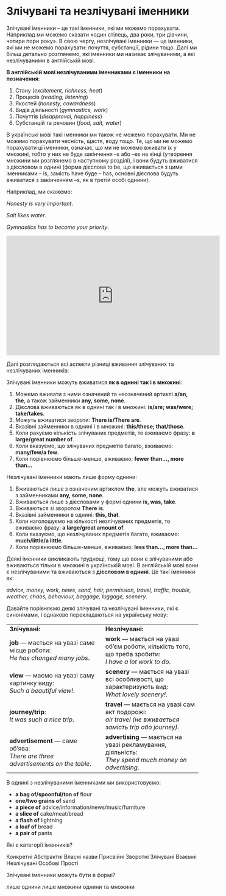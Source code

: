 # Злiчуванi та незлiчуванi iменники

<p><span class="p1">Злічувані іменники</span> – це такі іменники, які ми можемо порахувати. Наприклад ми можемо сказати «один стілець, два роки, три дівчини, чотири пори року». В свою чергу, незлічувані іменники — це іменники, які ми не можемо порахувати: почуття, субстанції, рідини тощо.  Далі ми більш детально розглянемо, які іменники ми називає злічуваними, а які незлічуваними в англійській мові.</p>

<p><b>В англійській мові незлічуваними іменниками є іменники на позначення</b>:</p>

<ol>
<li>Стану (<i>excitement, richness, heat</i>)</li>
<li>Процесів (<i>reading, listening</i>)</li>
<li>Якостей (<i>honesty, cowardness</i>)</li>
<li>Видів діяльності (<i>gymnastics, work</i>)</li>
<li>Почуттів (<i>disapproval, happiness</i>)</li>
<li>Субстанцій та речовин (<i>food, salt, water</i>)</li>
</ol>

<div class="space"></div>

<p>В українські мові такі іменники ми також не можемо порахувати. Ми не можемо порахувати чесність, щастя, воду тощо. Те, що ми не можемо порахувати ці іменники, означає, що ми не можемо вживати їх у множині, тобто у них не буде закінчення –s або –es на кінці (утворення множини ми розглянемо в наступному розділі), і вони будуть вживатися з дієсловом в однині (форма дієслова to be, що вживається з цими іменниками – is, замість have буде – has, основні дієслова будуть вживатися з закінченням –s, як в третій особі однини).</p>

<p>Наприклад, ми скажемо:</p>
<p><i>Honesty is very important</i>.</p>
<p><i>Salt likes water</i>.</p>
<p><i>Gymnastics has to become your priority</i>.</p>

<div class="fluidMedia">
<iframe align="center" width="560" height="315" src="https://www.youtube.com/embed/aA8gBCR9Cjo" frameborder="0" allowfullscreen></iframe>
</div>
<div class="popup">
</div>

<p>Далі розглядаються всі аспекти різниці вживання злічуваних та незлічуваних іменників:</p>

<p>Злічувані іменники можуть вживатися <b>як в однині так і в множині</b>:</p>
<ol>
<li>Можемо вживати з ними означений та неозначений артиклі <b>a/an, the</b>, а також займенники <b>any, some, none</b>.</li>
<li>Дієслова вживаються як в однині так і в множині: <b>is/are; was/were; take/takes</b>.</li>
<li>Можуть вживатися звороти: <b>There is/There are</b>.</li>
<li>Вказівні займенники в однині і в множині: <b>this/these; that/those</b>.</li>
<li>Коли рахуємо кількість злічуваних предметів, то вживаємо фразу: <b>a large/great number of</b>.</li>
<li>Коли вказуємо, що злічуваних предметів багато, вживаємо: <b>many/few/a few</b>.</li>
<li>Коли порівнюємо більше-менше, вживаємо: <b>fewer than..., more than...</b></li>
</ol>


<p>Незлічувані іменники мають <span class="p1">лише форму однини</span>:</p>

<ol>
<li>Вживаються лише з означеним артиклем <b>the</b>, але можуть вживатися з займенниками <b>any, some, none</b>.</li>
<li>Вживаються лише з дієсловами у формі однини <b>is, was, take</b>.</li>
<li>Вживаються зі зворотом <b>There is</b>.</li>
<li>Вказівні займенники в однині: <b>this, that</b>.</li>
<li>Коли наголошуємо на кількості незлічуваних предметів, то вживаємо фразу: <b>a large/great amount of</b>.</li>
<li>Коли вказуємо, що незлічуваних предметів багато, вживаємо: <b>much/little/a little</b>.</li>
<li>Коли порівнюємо більше-менше, вживаємо: <b>less than..., more than...</b></li>
</ol>

<p>Деякі іменники викликають труднощі, тому що вони є злічуваними або вживаються тільки в множині в українській мові. В англійській мові вони є незлічуваними та вживаються з <b>дієсловом в однині</b>. Це такі іменники як:</p>

<p><i>advice, money, work, news, sand, hair, permission, travel, traffic, trouble, weather, chaos, behaviour, baggage, luggage, scenery</i>.</p>

<p>Давайте порівняємо деякі злічувані та незлічувані іменники, які є синонімами, і однаково перекладаються на українську мову:</p>

<table>
<tr>
<td width="50%"><b>Злічувані:</b></td>
<td width="50%"><b>Незлічувані:</b></td>
</tr>
<tr>
<td width="50%"><b>job</b> — мається на увазі саме місце роботи:<br> <i>He has changed many jobs</i>.</td>
<td width="50%"><b>work</b> — мається на увазі об’єм роботи, кількість того, що треба зробити:<br> <i>I have a lot work to do</i>.</td>
</tr>
<tr>
<td width="50%"><b>view</b> — маємо на увазі саму картинку виду:<br> <i>Such a beautiful  view!</i>.</td>
<td width="50%"><b>scenery</b> — мається на увазі всі особливості, що характеризують вид:<br> <i>What lovely scenery!</i>.</td>
</tr>
<tr>
<td width="50%"><b>journey/trip</b>:<br> <i>It was such a nice trip</i>.</td>
<td width="50%"><b>travel</b> — мається на увазі сам акт подорожі:<br> <i>air travel (не вживається замість trip або journey)</i>.</td>
</tr>
<tr>
<td width="50%"><b>advertisement</b> — саме об’ява:<br> <i>There are three advertisements on the table</i>.</td>
<td width="50%"><b>advertising</b> — мається на увазі рекламування, діяльність:<br> <i>They spend much money on advertising</i>.</td>
</tr>
</table>

<p>В однині з незлічуваними іменниками ми використовуємо:</p>
<ul>
<li><b>a bag of/spoonful/ton of</b> flour</li>
<li><b>one/two grains of</b> sand</li>
<li><b>a piece of</b> advice/information/news/music/furniture</li>
<li><b>a slice of</b> cake/meat/bread</li>
<li><b>a flash of</b> lightning</li>
<li><b>a loaf of</b> bread</li>
<li><b>a pair of</b> pants</li>
</ul>

<quiz correctLabel="correct" incorrectLabel="incorrect" checkLabel="check">
    <question multiple>
        <p>Які є категорії іменників?</p>
        <answer correct>Конкретні</answer>
        <answer correct>Абстрактні</answer>
        <answer correct>Власні назви</answer>
        <answer>Присвійні</answer>
        <answer>Зворотні</answer>
        <answer correct>Злічувані</answer>
        <answer>Взаємні</answer>
        <answer correct>Незлічувані</answer>
        <answer>Особові</answer>
        <answer correct>Прості</answer>
    </question>
    <question text="">
        <p>Злічувані іменники можуть бути в формі?</p>
        <answer>лише однини</answer>
        <answer>лише множини</answer>
        <answer correct>однини та множини</answer>
    </question>
</quiz>
